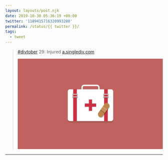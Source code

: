 ```yaml
---
layout: layouts/post.njk
date: 2019-10-30 05:36:19 +00:00
twitter: '1189415716320993280'
permalink: /status/{{ twitter }}/
tags: 
  - tweet
---
```


> [#divtober](https://twitter.com/hashtag/divtober) 29: Injured [a.singlediv.com](https://a.singlediv.com) 
> 
> ![Illustration of a first-aid kit and a band-aid.](/img/1189415716320993280-EIGnSfBUUAALR7e.jpg)

---

